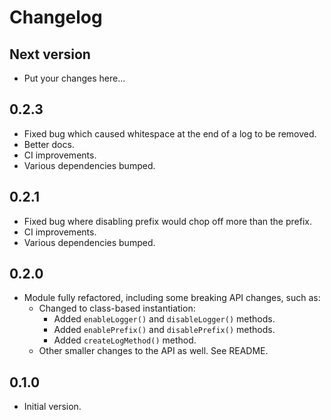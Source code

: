 # Changelog

## Next version

- Put your changes here...

## 0.2.3

- Fixed bug which caused whitespace at the end of a log to be removed.
- Better docs.
- CI improvements.
- Various dependencies bumped.

## 0.2.1

- Fixed bug where disabling prefix would chop off more than the prefix.
- CI improvements.
- Various dependencies bumped.

## 0.2.0

- Module fully refactored, including some breaking API changes, such as:
  - Changed to class-based instantiation:
    - Added `enableLogger()` and `disableLogger()` methods.
    - Added `enablePrefix()` and `disablePrefix()` methods.
    - Added `createLogMethod()` method.
  - Other smaller changes to the API as well. See README.

## 0.1.0

- Initial version.
